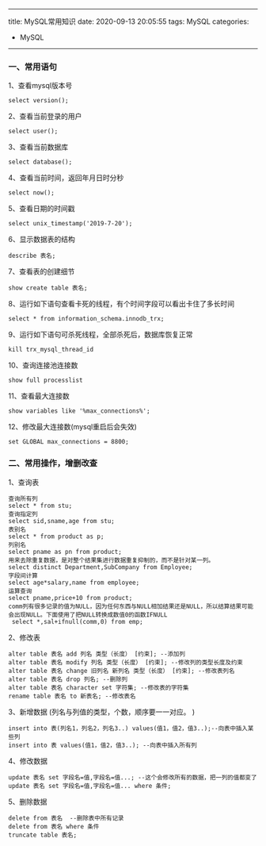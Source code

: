 
---
title: MySQL常用知识
date: 2020-09-13 20:05:55
tags: MySQL
categories: 
- MySQL
---

### 一、常用语句

1、查看mysql版本号

 `select version();` 

2、查看当前登录的用户

 `select user();` 

3、查看当前数据库

 `select database();` 
 
<!--more-->

4、查看当前时间，返回年月日时分秒

 `select now();` 

5、查看日期的时间戳

 `select unix_timestamp('2019-7-20');`

6、显示数据表的结构

`describe 表名; `

7、查看表的创建细节

`show create table 表名; `

8、运行如下语句查看卡死的线程，有个时间字段可以看出卡住了多长时间  

`select * from information_schema.innodb_trx;`

9、运行如下语句可杀死线程，全部杀死后，数据库恢复正常   

`kill trx_mysql_thread_id`

10、查询连接池连接数  

`show full processlist`

11、查看最大连接数

`show variables like '%max_connections%';`

12、修改最大连接数(mysql重启后会失效)  

`set GLOBAL max_connections = 8800;`

### 二、常用操作，增删改查

1、查询表

```
查询所有列
select * from stu;
查询指定列
select sid,sname,age from stu;
表别名
select * from product as p;
列别名
select pname as pn from product;
用来去除重复数据，是对整个结果集进行数据重复抑制的，而不是针对某一列。
select distinct Department,SubCompany from Employee;
字段间计算
select age*salary,name from employee;
运算查询
select pname,price+10 from product;
comm列有很多记录的值为NULL，因为任何东西与NULL相加结果还是NULL，所以结算结果可能会出现NULL。下面使用了把NULL转换成数值0的函数IFNULL
 select *,sal+ifnull(comm,0) from emp;
```

2、修改表

```
alter table 表名 add 列名 类型（长度） [约束]; --添加列
alter table 表名 modify 列名 类型（长度） [约束]; --修改列的类型长度及约束
alter table 表名 change 旧列名 新列名 类型（长度） [约束]; --修改表列名
alter table 表名 drop 列名; --删除列
alter table 表名 character set 字符集; --修改表的字符集
rename table 表名 to 新表名; --修改表名
```

3、新增数据 (列名与列值的类型，个数，顺序要一一对应。 )

```
insert into 表(列名1，列名2，列名3..) values(值1，值2，值3..);--向表中插入某些列
insert into 表 values(值1，值2，值3..); --向表中插入所有列
```

4、修改数据

```
update 表名 set 字段名=值,字段名=值...; --这个会修改所有的数据，把一列的值都变了
update 表名 set 字段名=值,字段名=值... where 条件;
```

5、删除数据

```
delete from 表名  --删除表中所有记录
delete from 表名 where 条件
truncate table 表名;
```

